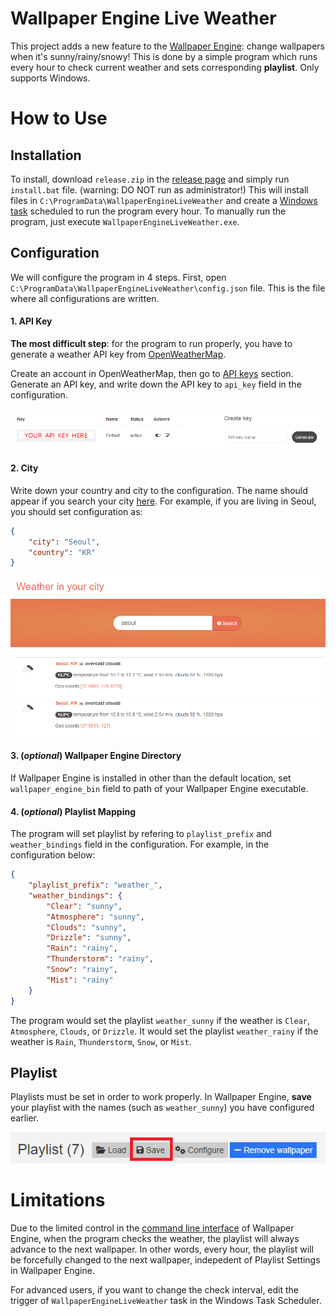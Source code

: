 # Wallpaper Engine Live Weather

This project adds a new feature to the [Wallpaper Engine](https://www.wallpaperengine.io/): change wallpapers when it's sunny/rainy/snowy! This is done by a simple program which runs every hour to check current weather and sets corresponding **playlist**. Only supports Windows.

# How to Use

## Installation

To install, download `release.zip` in the [release page](https://github.com/sonowz/wallpaper-engine-live-weather/releases) and simply run `install.bat` file. (warning: DO NOT run as administrator!) This will install files in `C:\ProgramData\WallpaperEngineLiveWeather` and create a [Windows task](https://en.wikipedia.org/wiki/Windows_Task_Scheduler) scheduled to run the program every hour. To manually run the program, just execute `WallpaperEngineLiveWeather.exe`.

## Configuration

We will configure the program in 4 steps. First, open `C:\ProgramData\WallpaperEngineLiveWeather\config.json` file. This is the file where all configurations are written.

#### 1. API Key

**The most difficult step**: for the program to run properly, you have to generate a weather API key from [OpenWeatherMap](https://openweathermap.org).

Create an account in OpenWeatherMap, then go to [API keys](https://home.openweathermap.org/api_keys) section. Generate an API key, and write down the API key to `api_key` field in the configuration.

![API key image](assets/images/api_key.png)

#### 2. City

Write down your country and city to the configuration. The name should appear if you search your city [here](https://openweathermap.org/find). For example, if you are living in Seoul, you should set configuration as:
```json
{
    "city": "Seoul",
    "country": "KR"
}
```

![city image](assets/images/city.png)

#### 3. (*optional*) Wallpaper Engine Directory

If Wallpaper Engine is installed in other than the default location, set `wallpaper_engine_bin` field to path of your Wallpaper Engine executable.

#### 4. (*optional*) Playlist Mapping

The program will set playlist by refering to `playlist_prefix` and `weather_bindings` field in the configuration. For example, in the configuration below:
```json
{
    "playlist_prefix": "weather_",
    "weather_bindings": {
        "Clear": "sunny",
        "Atmosphere": "sunny",
        "Clouds": "sunny",
        "Drizzle": "sunny",
        "Rain": "rainy",
        "Thunderstorm": "rainy",
        "Snow": "rainy",
        "Mist": "rainy"
    }
}
```
The program would set the playlist `weather_sunny` if the weather is `Clear`, `Atmosphere`, `Clouds`, or `Drizzle`. It would set the playlist `weather_rainy` if the weather is `Rain`, `Thunderstorm`, `Snow`, or `Mist`.

## Playlist

Playlists must be set in order to work properly. In Wallpaper Engine, **save** your playlist with the names (such as `weather_sunny`) you have configured earlier.

![playlist image](assets/images/playlist.png)

# Limitations

Due to the limited control in the [command line interface](https://help.wallpaperengine.io/en/functionality/cli.html#remove-wallpaper) of Wallpaper Engine, when the program checks the weather, the playlist will always advance to the next wallpaper. In other words, every hour, the playlist will be forcefully changed to the next wallpaper, indepedent of Playlist Settings in Wallpaper Engine.

For advanced users, if you want to change the check interval, edit the trigger of `WallpaperEngineLiveWeather` task in the Windows Task Scheduler.
